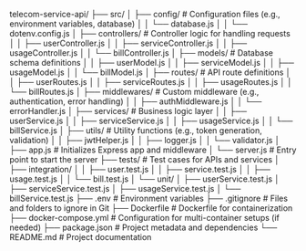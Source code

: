 telecom-service-api/
├── src/
│   ├── config/            # Configuration files (e.g., environment variables, database)
│   │   └── database.js
│   │   └── dotenv.config.js
│   ├── controllers/       # Controller logic for handling requests
│   │   ├── userController.js
│   │   ├── serviceController.js
│   │   ├── usageController.js
│   │   └── billController.js
│   ├── models/            # Database schema definitions
│   │   ├── userModel.js
│   │   ├── serviceModel.js
│   │   ├── usageModel.js
│   │   └── billModel.js
│   ├── routes/            # API route definitions
│   │   ├── userRoutes.js
│   │   ├── serviceRoutes.js
│   │   ├── usageRoutes.js
│   │   └── billRoutes.js
│   ├── middlewares/       # Custom middleware (e.g., authentication, error handling)
│   │   ├── authMiddleware.js
│   │   └── errorHandler.js
│   ├── services/          # Business logic layer
│   │   ├── userService.js
│   │   ├── serviceService.js
│   │   ├── usageService.js
│   │   └── billService.js
│   ├── utils/             # Utility functions (e.g., token generation, validation)
│   │   ├── jwtHelper.js
│   │   ├── logger.js
│   │   └── validator.js
│   ├── app.js             # Initializes Express app and middleware
│   └── server.js          # Entry point to start the server
├── tests/                 # Test cases for APIs and services
│   ├── integration/
│   │   ├── user.test.js
│   │   ├── service.test.js
│   │   ├── usage.test.js
│   │   └── bill.test.js
│   └── unit/
│       ├── userService.test.js
│       ├── serviceService.test.js
│       ├── usageService.test.js
│       └── billService.test.js
├── .env                   # Environment variables
├── .gitignore             # Files and folders to ignore in Git
├── Dockerfile             # Dockerfile for containerization
├── docker-compose.yml     # Configuration for multi-container setups (if needed)
├── package.json           # Project metadata and dependencies
└── README.md              # Project documentation
